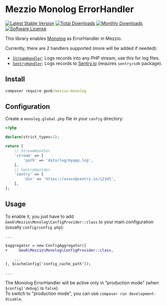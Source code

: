 # Mezzio Monolog ErrorHandler

[![Latest Stable Version](https://poser.pugx.org/geo6/mezzio-monolog/v/stable)](https://packagist.org/packages/geo6/mezzio-monolog)
[![Total Downloads](https://poser.pugx.org/geo6/mezzio-monolog/downloads)](https://packagist.org/packages/geo6/mezzio-monolog)
[![Monthly Downloads](https://poser.pugx.org/geo6/mezzio-monolog/d/monthly.png)](https://packagist.org/packages/geo6/mezzio-monolog)
[![Software License](https://img.shields.io/badge/license-GPL--3.0-brightgreen.svg)](LICENSE)

This library enables [Monolog](https://github.com/Seldaek/monolog) as ErrorHandler in Mezzio.

Currently, there are 2 handlers supported (more will be added if needed):

- [`StreamHandler`](https://github.com/Seldaek/monolog/blob/master/src/Monolog/Handler/StreamHandler.php): Logs records into any PHP stream, use this for log files.
- [`SentryHandler`](https://github.com/geo6/mezzio-monolog/blob/master/src/Handler/SentryHandler.php): Logs records to [Sentry.io](https://sentry.io/) (requires `sentry/sdk` package).

## Install

```cmd
composer require geo6/mezzio-monolog
```

## Configuration

Create a `monolog.global.php` file in your `config` directory:

```php
<?php

declare(strict_types=1);

return [
    // StreamHandler
    'stream' => [
        'path' => 'data/log/myapp.log',
    ],
    // SentryHanlder
    'sentry' => [
        'dsn' => 'https://xxxxx@sentry.io/12345',
    ],
];
```

## Usage

To enable it, you just have to add `Geo6\Mezzio\Monolog\ConfigProvider::class` to your main configuration (usually `config/config.php`):

```diff
...

$aggregator = new ConfigAggregator([
+     Geo6\Mezzio\Monolog\ConfigProvider::class,

    ...
], $cacheConfig['config_cache_path']);

...
```

The Monolog ErrorHandler will be active only in "production mode" (when `$config['debug]` is `false`).  
To switch to "production mode", you can use `composer run development-disable`.
